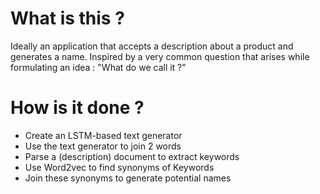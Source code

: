 # What is this ?
Ideally an application that accepts a description about a product and generates a name.
Inspired by a very common question that arises while formulating an idea :  "What do we call it ?"

# How is it done ?
- Create an LSTM-based text generator
- Use the text generator to join 2 words
- Parse a (description) document to extract keywords
- Use Word2vec to find synonyms of Keywords
- Join these synonyms to generate potential names
